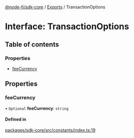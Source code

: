 [@node-fi/sdk-core](../README.md) / [Exports](../modules.md) / TransactionOptions

# Interface: TransactionOptions

## Table of contents

### Properties

- [feeCurrency](TransactionOptions.md#feecurrency)

## Properties

### feeCurrency

• `Optional` **feeCurrency**: `string`

#### Defined in

[packages/sdk-core/src/constants/index.ts:19](https://github.com/Node-Fi/sdk/blob/eb73fa4/packages/sdk-core/src/constants/index.ts#L19)

